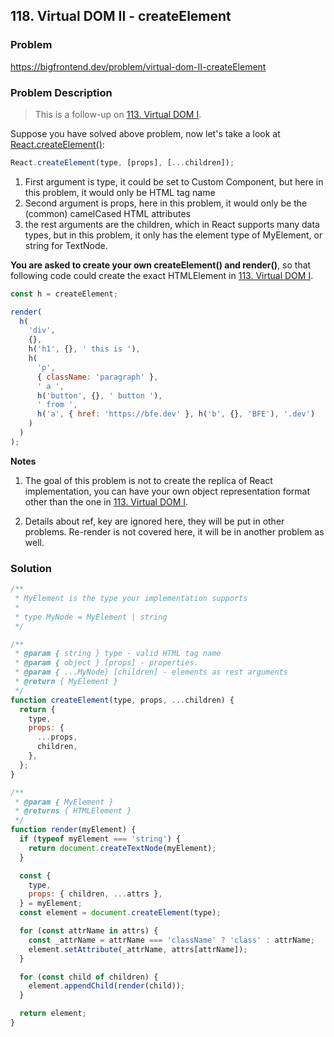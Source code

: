 ## 118. Virtual DOM II - createElement

### Problem

https://bigfrontend.dev/problem/virtual-dom-II-createElement

### Problem Description

> This is a follow-up on [113. Virtual DOM I](https://bigfrontend.dev/problem/Virtual-DOM-I).

Suppose you have solved above problem, now let's take a look at [React.createElement()](https://reactjs.org/docs/react-api.html#createelement):

```js
React.createElement(type, [props], [...children]);
```

1. First argument is type, it could be set to Custom Component, but here in this problem, it would only be HTML tag name
2. Second argument is props, here in this problem, it would only be the (common) camelCased HTML attributes
3. the rest arguments are the children, which in React supports many data types, but in this problem, it only has the element type of MyElement, or string for TextNode.

**You are asked to create your own createElement() and render()**, so that following code could create the exact HTMLElement in [113. Virtual DOM I](https://bigfrontend.dev/problem/Virtual-DOM-I).

```js
const h = createElement;

render(
  h(
    'div',
    {},
    h('h1', {}, ' this is '),
    h(
      'p',
      { className: 'paragraph' },
      ' a ',
      h('button', {}, ' button '),
      ' from ',
      h('a', { href: 'https://bfe.dev' }, h('b', {}, 'BFE'), '.dev')
    )
  )
);
```

**Notes**

1. The goal of this problem is not to create the replica of React implementation, you can have your own object representation format other than the one in [113. Virtual DOM I](https://bigfrontend.dev/problem/Virtual-DOM-I).

2. Details about ref, key are ignored here, they will be put in other problems. Re-render is not covered here, it will be in another problem as well.

### Solution

```js
/**
 * MyElement is the type your implementation supports
 *
 * type MyNode = MyElement | string
 */

/**
 * @param { string } type - valid HTML tag name
 * @param { object } [props] - properties.
 * @param { ...MyNode} [children] - elements as rest arguments
 * @return { MyElement }
 */
function createElement(type, props, ...children) {
  return {
    type,
    props: {
      ...props,
      children,
    },
  };
}

/**
 * @param { MyElement }
 * @returns { HTMLElement }
 */
function render(myElement) {
  if (typeof myElement === 'string') {
    return document.createTextNode(myElement);
  }

  const {
    type,
    props: { children, ...attrs },
  } = myElement;
  const element = document.createElement(type);

  for (const attrName in attrs) {
    const _attrName = attrName === 'className' ? 'class' : attrName;
    element.setAttribute(_attrName, attrs[attrName]);
  }

  for (const child of children) {
    element.appendChild(render(child));
  }

  return element;
}
```

